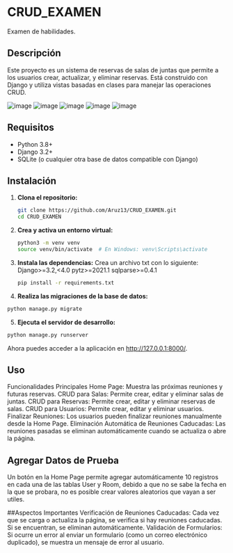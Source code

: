 # CRUD_EXAMEN
Examen de habilidades.

## Descripción

Este proyecto es un sistema de reservas de salas de juntas que permite a los usuarios crear, actualizar, y eliminar reservas. Está construido con Django y utiliza vistas basadas en clases para manejar las operaciones CRUD.

![image](https://github.com/user-attachments/assets/444876e5-36bf-4cc9-a3fc-8bd481e490bb)
![image](https://github.com/user-attachments/assets/50561fe0-8370-4a71-82d3-1f2f74074b4a)
![image](https://github.com/user-attachments/assets/5222e3f8-9c2c-42c8-89f2-0cb242b14887)
![image](https://github.com/user-attachments/assets/066fd725-c187-4010-af9d-12c3fdb3c48c)
![image](https://github.com/user-attachments/assets/b8090e15-4fc0-46b8-991b-418709907c6c)


## Requisitos

- Python 3.8+
- Django 3.2+
- SQLite (o cualquier otra base de datos compatible con Django)

## Instalación

1. **Clona el repositorio:**

   ```bash
   git clone https://github.com/Aruz13/CRUD_EXAMEN.git
   cd CRUD_EXAMEN
   ```
2. **Crea y activa un entorno virtual:**

   ```bash
   python3 -m venv venv
   source venv/bin/activate  # En Windows: venv\Scripts\activate
   ```
3. **Instala las dependencias:**
Crea un archivo txt con lo siguiente:
Django>=3.2,<4.0
pytz>=2021.1
sqlparse>=0.4.1

   ```bash
   pip install -r requirements.txt
   ```


5. **Realiza las migraciones de la base de datos:**

```bash
python manage.py migrate
```
5. **Ejecuta el servidor de desarrollo:**

```bash
python manage.py runserver
```

Ahora puedes acceder a la aplicación en http://127.0.0.1:8000/.

## Uso
Funcionalidades Principales
Home Page: Muestra las próximas reuniones y futuras reservas.
CRUD para Salas: Permite crear, editar y eliminar salas de juntas.
CRUD para Reservas: Permite crear, editar y eliminar reservas de salas.
CRUD para Usuarios: Permite crear, editar y eliminar usuarios.
Finalizar Reuniones: Los usuarios pueden finalizar reuniones manualmente desde la Home Page.
Eliminación Automática de Reuniones Caducadas: Las reuniones pasadas se eliminan automáticamente cuando se actualiza o abre la página.


## Agregar Datos de Prueba
Un botón en la Home Page permite agregar automáticamente 10 registros en cada una de las tablas User y Room, debido a que no se sabe la fecha en la que se probara, no es posible crear valores aleatorios que vayan a ser utiles. 

##Aspectos Importantes
Verificación de Reuniones Caducadas: Cada vez que se carga o actualiza la página, se verifica si hay reuniones caducadas. Si se encuentran, se eliminan automáticamente.
Validación de Formularios: Si ocurre un error al enviar un formulario (como un correo electrónico duplicado), se muestra un mensaje de error al usuario.

